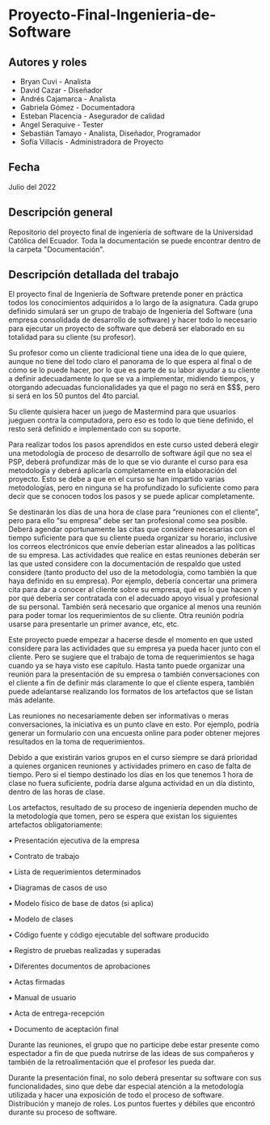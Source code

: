 # Proyecto-Final-Ingenieria-de-Software
## Autores y roles
<ul>
  <li>Bryan Cuvi - Analista</li>
  <li>David Cazar - Diseñador</li>
  <li>Andrés Cajamarca - Analista</li>
  <li>Gabriela Gómez - Documentadora</li>
  <li>Esteban Placencia - Asegurador de calidad</li>
  <li>Angel Seraquive - Tester</li>  
  <li>Sebastián Tamayo - Analista, Diseñador, Programador</li>
  <li>Sofía Villacís - Administradora de Proyecto</li>
</ul>

## Fecha
Julio del 2022

## Descripción general
Repositorio del proyecto final de ingeniería de software de la Universidad Católica del Ecuador. Toda la documentación se puede encontrar dentro de la carpeta "Documentación".

## Descripción detallada del trabajo
El proyecto final de Ingeniería de Software pretende poner en práctica todos los conocimientos 
adquiridos a lo largo de la asignatura. Cada grupo definido simulará ser un grupo de trabajo de 
Ingeniería del Software (una empresa consolidada de desarrollo de software) y hacer todo lo 
necesario para ejecutar un proyecto de software que deberá ser elaborado en su totalidad para 
su cliente (su profesor).

Su profesor como un cliente tradicional tiene una idea de lo que quiere, aunque no tiene del 
todo claro el panorama de lo que espera al final o de cómo se lo puede hacer, por lo que es parte 
de su labor ayudar a su cliente a definir adecuadamente lo que se va a implementar, midiendo 
tiempos, y otorgando adecuadas funcionalidades ya que el pago no será en $$$, pero si será en 
los 50 puntos del 4to parcial.

Su cliente quisiera hacer un juego de Mastermind para que usuarios jueguen contra la 
computadora, pero eso es todo lo que tiene definido, el resto será definido e implementado con 
su soporte.

Para realizar todos los pasos aprendidos en este curso usted deberá elegir una metodología de 
proceso de desarrollo de software ágil que no sea el PSP, deberá profundizar más de lo que se 
vio durante el curso para esa metodología y deberá aplicarla completamente en la elaboración 
del proyecto. Esto se debe a que en el curso se han impartido varias metodologías, pero en 
ninguna se ha profundizado lo suficiente como para decir que se conocen todos los pasos y se 
puede aplicar completamente.

Se destinarán los días de una hora de clase para “reuniones con el cliente”, pero para ello “su 
empresa” debe ser tan profesional como sea posible. Deberá agendar oportunamente las citas 
que considere necesarias con el tiempo suficiente para que su cliente pueda organizar su 
horario, inclusive los correos electrónicos que envíe deberían estar alineados a las políticas de 
su empresa. Las actividades que realice en estas reuniones deberán ser las que usted considere 
con la documentación de respaldo que usted considere (tanto producto del uso de la 
metodología, como también la que haya definido en su empresa). Por ejemplo, debería 
concertar una primera cita para dar a conocer al cliente sobre su empresa, qué es lo que hacen 
y por qué debería ser contratada con el adecuado apoyo visual y profesional de su personal. 
También será necesario que organice al menos una reunión para poder tomar los 
requerimientos de su cliente. Otra reunión podría usarse para presentarle un primer avance, 
etc, etc.

Este proyecto puede empezar a hacerse desde el momento en que usted considere para las 
actividades que su empresa ya pueda hacer junto con el cliente. Pero se sugiere que el trabajo 
de toma de requerimientos se haga cuando ya se haya visto ese capítulo. Hasta tanto puede 
organizar una reunión para la presentación de su empresa o también conversaciones con el 
cliente a fin de definir más claramente lo que el cliente espera, también puede adelantarse 
realizando los formatos de los artefactos que se listan más adelante.

Las reuniones no necesariamente deben ser informativas o meras conversaciones, la iniciativa 
es un punto clave en esto. Por ejemplo, podría generar un formulario con una encuesta online 
para poder obtener mejores resultados en la toma de requerimientos.

Debido a que existirán varios grupos en el curso siempre se dará prioridad a quienes organicen 
reuniones y actividades primero en caso de falta de tiempo. Pero si el tiempo destinado los días 
en los que tenemos 1 hora de clase no fuera suficiente, podría darse alguna actividad en un día 
distinto, dentro de las horas de clase.

Los artefactos, resultado de su proceso de ingeniería dependen mucho de la metodología que 
tomen, pero se espera que existan los siguientes artefactos obligatoriamente:

• Presentación ejecutiva de la empresa

• Contrato de trabajo

• Lista de requerimientos determinados

• Diagramas de casos de uso

• Modelo físico de base de datos (si aplica)

• Modelo de clases

• Código fuente y código ejecutable del software producido

• Registro de pruebas realizadas y superadas

• Diferentes documentos de aprobaciones

• Actas firmadas

• Manual de usuario

• Acta de entrega-recepción

• Documento de aceptación final

Durante las reuniones, el grupo que no participe debe estar presente como espectador a fin de 
que pueda nutrirse de las ideas de sus compañeros y también de la retroalimentación que el 
profesor les pueda dar.

Durante la presentación final, no solo deberá presentar su software con sus funcionalidades, 
sino que debe dar especial atención a la metodología utilizada y hacer una exposición de todo 
el proceso de software. Distribución y manejo de roles. Los puntos fuertes y débiles que 
encontró durante su proceso de software.
